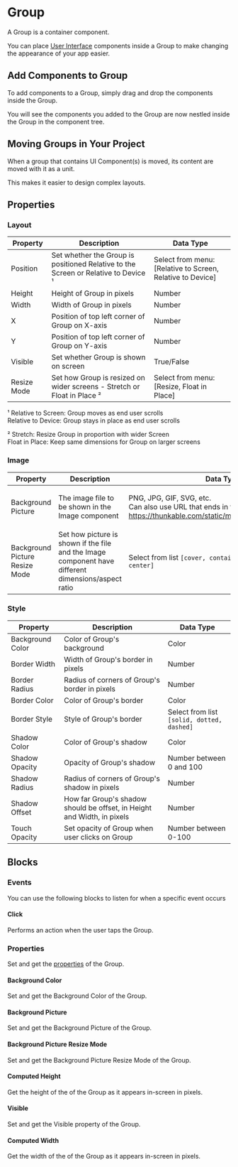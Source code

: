 # Group

A Group is a container component.

You can place [User Interface](ui-components.md) components inside a Group to make changing the appearance of your app easier.

## Add Components to Group

To add components to a Group, simply drag and drop the components inside the Group.

You will see the components you added to the Group are now nestled inside the Group in the component tree.

## Moving Groups in Your Project

When a group that contains UI Component(s) is moved, its content are moved with it as a unit.

This makes it easier to design complex layouts.

## Properties

### Layout

| Property    | Description                                                                         | Data Type                                                   |
| ----------- | ----------------------------------------------------------------------------------- | ----------------------------------------------------------- |
| Position    | Set whether the Group is positioned Relative to the Screen or Relative to Device ¹  | Select from menu: \[Relative to Screen, Relative to Device] |
| Height      | Height of Group in pixels                                                           | Number                                                      |
| Width       | Width of Group in pixels                                                            | Number                                                      |
| X           | Position of top left corner of Group on X-axis                                      | Number                                                      |
| Y           | Position of top left corner of Group on Y-axis                                      | Number                                                      |
| Visible     | Set whether Group is shown on screen                                                | True/False                                                  |
| Resize Mode | Set how Group is resized on wider screens - Stretch or Float in Place ²             | Select from menu: \[Resize, Float in Place]                 |

¹ Relative to Screen: Group moves as end user scrolls\
Relative to Device: Group stays in place as end user scrolls

² Stretch: Resize Group in proportion with wider Screen\
Float in Place: Keep same dimensions for Group on larger screens

### Image

| Property                       | Description                                                                                         | Data Type                                                                                                                                                                                                    |
| ------------------------------ | --------------------------------------------------------------------------------------------------- | ------------------------------------------------------------------------------------------------------------------------------------------------------------------------------------------------------------ |
| Background Picture             | The image file to be shown in the Image component                                                   | <p>PNG, JPG, GIF, SVG, etc.<br>Can also use URL that ends in file extension (eg <a href="https://thunkable.com/static/media/logo.ba96eb83.png">https://thunkable.com/static/media/logo.ba96eb83.png</a>)</p> |
| Background Picture Resize Mode | Set how picture is shown if the file and the Image component have different dimensions/aspect ratio | Select from list `[cover, contain, stretch, repeat, center]`                                                                                                                                                 |

### Style

| Property         | Description                                                             | Data Type                                  |
| ---------------- | ----------------------------------------------------------------------- | ------------------------------------------ |
| Background Color | Color of Group's background                                             | Color                                      |
| Border Width     | Width of Group's border in pixels                                       | Number                                     |
| Border Radius    | Radius of corners of Group's border in pixels                           | Number                                     |
| Border Color     | Color of Group's border                                                 | Color                                      |
| Border Style     | Style of Group's border                                                 | Select from list `[solid, dotted, dashed]` |
| Shadow Color     | Color of Group's shadow                                                 | Color                                      |
| Shadow Opacity   | Opacity of Group's shadow                                               | Number between 0 and 100                   |
| Shadow Radius    | Radius of corners of Group's shadow in pixels                           | Number                                     |
| Shadow Offset    | How far Group's shadow should be offset, in Height and Width, in pixels | Number                                     |
| Touch Opacity    | Set opacity of Group when user clicks on Group                          | Number between 0-100                       |

## Blocks

### Events

You can use the following blocks to listen for when a specific event occurs

#### Click

Performs an action when the user taps the Group.

### Properties

Set and get the [properties](group.md#properties) of the Group.

#### Background Color

Set and get the Background Color of the Group.

#### Background Picture

Set and get the Background Picture of the Group.

#### Background Picture Resize Mode

Set and get the Background Picture Resize Mode of the Group.

#### Computed Height

Get the height of the of the Group as it appears in-screen in pixels.

#### Visible

Set and get the Visible property of the Group.

#### Computed Width

Get the width of the of the Group as it appears in-screen in pixels.

